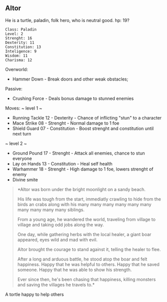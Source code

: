 ## Altor 

He is a turtle, paladin, folk hero, who is neutral good.
hp: 19?

	Class: Paladin
	Level: 2
	Strenght: 16
	Dexterity: 11
	Constitution: 13
	Inteligence: 9
	Wisdom: 11
	Charisma: 12

Overworld:
* Hammer Down     - Break doors and other weak obstacles;

Passive:
* Crushing Force     - Deals bonus damage to stunned enemies

Moves:
~ level 1 ~
* Running Tackle  12   - Dexterity         - Chance of inflicting "stun" to a character
* Mace Strike        08   - Strenght           - Normal damage to 1 foe
* Shield Guard      07   - Constitution     - Boost strenght and constitution until next turn

~ level 2 ~
* Ground Pound   17   - Strenght          - Attack all enemies, chance to stun everyone
* Lay on Hands     13   - Constitution    - Heal self health
* Warhammer       18   - Strenght           - High damage to 1 foe, lowers strenght of enemy 
* Divine smite 


>*Altor was born under the bright moonlight on a sandy beach.
>
>His life was tough from the start, immediatly crawling to hide from the birds an crabs along with his many many many many many many many many many many siblings.
>
>From a young age, he wandered the world, traveling from village to village and taking odd jobs along the way.
>
>One day, while gathering herbs with the local healer, a giant boar appeared, eyes wild and mad with evil.
>
>Altor brought the courage to stand against it, telling the healer to flee.
>
>After a long and arduous battle, he stood atop the boar and felt happiness. Happy that he was helpful to others. Happy that he saved someone. Happy that he was able to show his strength.
>
>Ever since then, he's been chasing that happiness, killing monsters and saving the villages he travels to.*

A tortle happy to help others